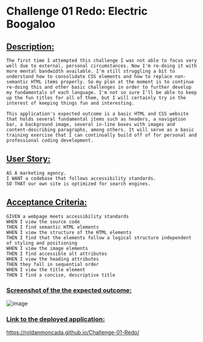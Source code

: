 # **Challenge 01 Redo: Electric Boogaloo**

## <ins>Description: </ins>
    The first time I attempted this challenge I was not able to focus very well due to external, personal circumstances. Now I'm re-doing it with more mental bandwidth available. I'm still struggling a bit to understand how to consolidate CSS elements and how to replace non-semantic HTML items properly. So my plan at the moment is to continue re-doing this and other basic challenges in order to further develop my fundamentals of each language. I'm not so sure I'll be able to keep up the fun titles for all of them, but I will certainly try in the interest of keeping things fun and interesting.

    This application's expected outcome is a basic HTML and CSS website that holds several fundamental items such as headers, a navigation bar, a background image, several in-line boxes with images and content-describing paragraphs, among others. It will serve as a basic training exercise that I can continually build off of for personal and professional coding development.


## <ins>User Story: </ins>
``` 
AS A marketing agency.
I WANT a codebase that follows accessibility standards.
SO THAT our own site is optimized for search engines.
``` 

## <ins>Acceptance Criteria: </ins>
``` 
GIVEN a webpage meets accessibility standards
WHEN I view the source code
THEN I find semantic HTML elements
WHEN I view the structure of the HTML elements
THEN I find that the elements follow a logical structure independent of styling and positioning
WHEN I view the image elements
THEN I find accessible alt attributes
WHEN I view the heading attributes
THEN they fall in sequential order
WHEN I view the title element
THEN I find a concise, descriptive title
``` 

### <ins>**Screenshot of the the expected outcome:** </ins>
![image](https://user-images.githubusercontent.com/112277445/192173004-35a86509-76d1-49f3-a532-a6840aa013a6.png)

### <ins>**Link to the deployed application:**</ins>
https://roldanmoncada.github.io/Challenge-01-Redo/ 
